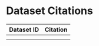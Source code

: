 
# Dataset Citations

| Dataset ID       | Citation |
| ------------- |:-------------:| 
| |  | 
| | | 
